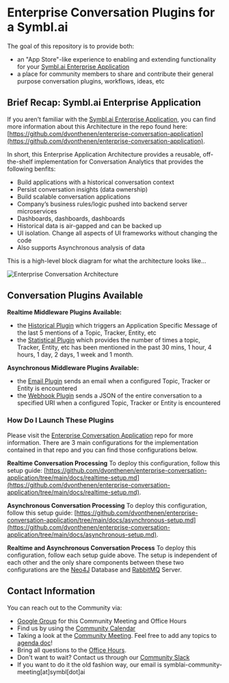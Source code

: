 # Enterprise Conversation Plugins for a Symbl.ai

The goal of this repository is to provide both:

- an "App Store"-like experience to enabling and extending functionality for your [Symbl.ai Enterprise Application](https://github.com/dvonthenen/enterprise-conversation-application)
- a place for community members to share and contribute their general purpose conversation plugins, workflows, ideas, etc

## Brief Recap: Symbl.ai Enterprise Application

If you aren't familiar with the [Symbl.ai Enterprise Application](https://github.com/dvonthenen/enterprise-conversation-application), you can find more information about this Architecture in the repo found here: [https://github.com/dvonthenen/enterprise-conversation-application](https://github.com/dvonthenen/enterprise-conversation-application).

In short, this Enterprise Application Architecture provides a reusable, off-the-shelf implementation for Conversation Analytics that provides the following benfits:

- Build applications with a historical conversation context
- Persist conversation insights (data ownership)
- Build scalable conversation applications
- Company’s business rules/logic pushed into backend server microservices
- Dashboards, dashboards, dashboards
- Historical data is air-gapped and can be backed up
- UI isolation. Change all aspects of UI frameworks without changing the code
- Also supports Asynchronous analysis of data

This is a high-level block diagram for what the architecture looks like...

![Enterprise Conversation Architecture](https://github.com/dvonthenen/enterprise-conversation-application/blob/main/docs/images/enterprise-architecture.png?raw=true)

## Conversation Plugins Available

**Realtime Middleware Plugins Available:**

- the [Historical Plugin](https://github.com/dvonthenen/enterprise-conversation-plugins/tree/main/plugins/realtime/historical) which triggers an Application Specific Message of the last 5 mentions of a Topic, Tracker, Entity, etc
- the [Statistical Plugin](https://github.com/dvonthenen/enterprise-conversation-plugins/tree/main/plugins/realtime/statistical) which provides the number of times a topic, Tracker, Entity, etc has been mentioned in the past 30 mins, 1 hour, 4 hours, 1 day, 2 days, 1 week and 1 month.

**Asynchronous Middleware Plugins Available:**

- the [Email Plugin](https://github.com/dvonthenen/enterprise-conversation-plugins/tree/main/plugins/asynchronous/email) sends an email when a configured Topic, Tracker or Entity is encountered
- the [Webhook Plugin](https://github.com/dvonthenen/enterprise-conversation-plugins/tree/main/plugins/asynchronous/webhook) sends a JSON of the entire conversation to a specified URI when a configured Topic, Tracker or Entity is encountered

### How Do I Launch These Plugins

Please visit the [Enterprise Conversation Application](https://github.com/dvonthenen/enterprise-conversation-application) repo for more information. There are 3 main configurations for the implementation contained in that repo and you can find those configurations below.

**Realtime Conversation Processing**
To deploy this configuration, follow this setup guide: [https://github.com/dvonthenen/enterprise-conversation-application/tree/main/docs/realtime-setup.md](https://github.com/dvonthenen/enterprise-conversation-application/tree/main/docs/realtime-setup.md).

**Asynchronous Conversation Processing**
To deploy this configuration, follow this setup guide: [https://github.com/dvonthenen/enterprise-conversation-application/tree/main/docs/asynchronous-setup.md](https://github.com/dvonthenen/enterprise-conversation-application/tree/main/docs/asynchronous-setup.md).

**Realtime and Asynchronous Conversation Process**
To deploy this configuration, follow each setup guide above. The setup is independent of each other and the only share components between these two configurations are the [Neo4J](https://neo4j.com/) Database and [RabbitMQ](https://rabbitmq.com/) Server.

## Contact Information

You can reach out to the Community via:

- [Google Group][google_group] for this Community Meeting and Office Hours
- Find us by using the [Community Calendar][google_calendar]
- Taking a look at the [Community Meeting][community_meeting]. Feel free to add any topics to [agenda doc][agenda_doc]!
- Bring all questions to the [Office Hours][office_hours].
- Don't want to wait? Contact us through our [Community Slack][slack]
- If you want to do it the old fashion way, our email is symblai-community-meeting\[at\]symbl\[dot\]ai

[google_group]: https://bit.ly/3Cp5c9D
[google_calendar]: https://bit.ly/3jRGEj4
[agenda_doc]: https://bit.ly/3WH4hcO
[community_meeting]: bit.ly/3M13vDg
[office_hours]: bit.ly/3LTbELg
[slack]: https://join.slack.com/t/symbldotai/shared_invite/zt-4sic2s11-D3x496pll8UHSJ89cm78CA
